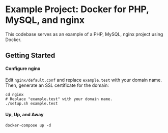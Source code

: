 # Example Project: Docker for PHP, MySQL, and nginx

This codebase serves as an example of a PHP, MySQL, nginx project using Docker.

## Getting Started

#### Configure nginx

Edit `nginx/default.conf` and replace `example.test` with your domain name. 
Then, generate an SSL certificate for the domain:

```shell script
cd nginx
# Replace "example.test" with your domain name.
./setup.sh example.test
``` 

#### Up, Up, and Away

```shell script
docker-compose up -d
```
